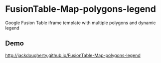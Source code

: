 FusionTable-Map-polygons-legend
===============================

Google Fusion Table iframe template with multiple polygons and dynamic legend

## Demo
http://jackdougherty.github.io/FusionTable-Map-polygons-legend
